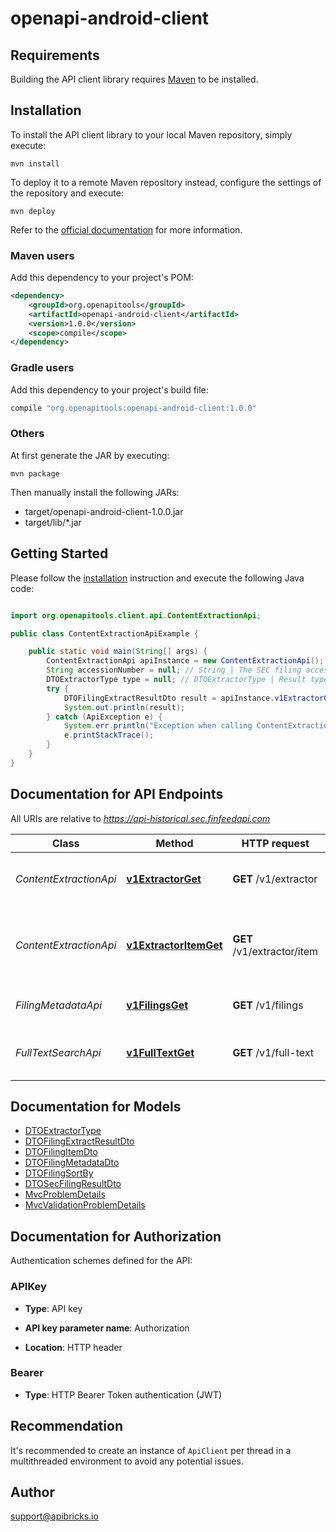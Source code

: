 # openapi-android-client

## Requirements

Building the API client library requires [Maven](https://maven.apache.org/) to be installed.

## Installation

To install the API client library to your local Maven repository, simply execute:

```shell
mvn install
```

To deploy it to a remote Maven repository instead, configure the settings of the repository and execute:

```shell
mvn deploy
```

Refer to the [official documentation](https://maven.apache.org/plugins/maven-deploy-plugin/usage.html) for more information.

### Maven users

Add this dependency to your project's POM:

```xml
<dependency>
    <groupId>org.openapitools</groupId>
    <artifactId>openapi-android-client</artifactId>
    <version>1.0.0</version>
    <scope>compile</scope>
</dependency>
```

### Gradle users

Add this dependency to your project's build file:

```groovy
compile "org.openapitools:openapi-android-client:1.0.0"
```

### Others

At first generate the JAR by executing:

    mvn package

Then manually install the following JARs:

- target/openapi-android-client-1.0.0.jar
- target/lib/*.jar

## Getting Started

Please follow the [installation](#installation) instruction and execute the following Java code:

```java

import org.openapitools.client.api.ContentExtractionApi;

public class ContentExtractionApiExample {

    public static void main(String[] args) {
        ContentExtractionApi apiInstance = new ContentExtractionApi();
        String accessionNumber = null; // String | The SEC filing accession number used to retrieve the filing from EDGAR database.
        DTOExtractorType type = null; // DTOExtractorType | Result type (text or html, default: text)
        try {
            DTOFilingExtractResultDto result = apiInstance.v1ExtractorGet(accessionNumber, type);
            System.out.println(result);
        } catch (ApiException e) {
            System.err.println("Exception when calling ContentExtractionApi#v1ExtractorGet");
            e.printStackTrace();
        }
    }
}

```

## Documentation for API Endpoints

All URIs are relative to *https://api-historical.sec.finfeedapi.com*

Class | Method | HTTP request | Description
------------ | ------------- | ------------- | -------------
*ContentExtractionApi* | [**v1ExtractorGet**](docs/ContentExtractionApi.md#v1ExtractorGet) | **GET** /v1/extractor | Extract and classify SEC filing content 
*ContentExtractionApi* | [**v1ExtractorItemGet**](docs/ContentExtractionApi.md#v1ExtractorItemGet) | **GET** /v1/extractor/item | Extract specific item content from SEC filing
*FilingMetadataApi* | [**v1FilingsGet**](docs/FilingMetadataApi.md#v1FilingsGet) | **GET** /v1/filings | Query SEC filing metadata
*FullTextSearchApi* | [**v1FullTextGet**](docs/FullTextSearchApi.md#v1FullTextGet) | **GET** /v1/full-text | Full-text search of SEC filing documents


## Documentation for Models

 - [DTOExtractorType](docs/DTOExtractorType.md)
 - [DTOFilingExtractResultDto](docs/DTOFilingExtractResultDto.md)
 - [DTOFilingItemDto](docs/DTOFilingItemDto.md)
 - [DTOFilingMetadataDto](docs/DTOFilingMetadataDto.md)
 - [DTOFilingSortBy](docs/DTOFilingSortBy.md)
 - [DTOSecFilingResultDto](docs/DTOSecFilingResultDto.md)
 - [MvcProblemDetails](docs/MvcProblemDetails.md)
 - [MvcValidationProblemDetails](docs/MvcValidationProblemDetails.md)


## Documentation for Authorization

Authentication schemes defined for the API:
### APIKey

- **Type**: API key

- **API key parameter name**: Authorization
- **Location**: HTTP header

### Bearer

- **Type**: HTTP Bearer Token authentication (JWT)


## Recommendation

It's recommended to create an instance of `ApiClient` per thread in a multithreaded environment to avoid any potential issues.

## Author

support@apibricks.io

